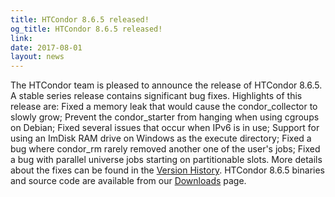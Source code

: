 ```yaml
---
title: HTCondor 8.6.5 released!
og_title: HTCondor 8.6.5 released!
link: 
date: 2017-08-01
layout: news
---
```


The HTCondor team is pleased to announce the release of HTCondor 8.6.5. A stable series release contains significant bug fixes.  Highlights of this release are: Fixed a memory leak that would cause the condor_collector to slowly grow; Prevent the condor_starter from hanging when using cgroups on Debian; Fixed several issues that occur when IPv6 is in use; Support for using an ImDisk RAM drive on Windows as the execute directory; Fixed a bug where condor_rm rarely removed another one of the user's jobs; Fixed a bug with parallel universe jobs starting on partitionable slots.  More details about the fixes can be found in the <a href="http://htcondor.org/manual/v8.6.5/10_3Stable_Release.html">Version History</a>.  HTCondor 8.6.5 binaries and source code are available from our <a href="http://htcondor.org/downloads/">Downloads</a> page. 
